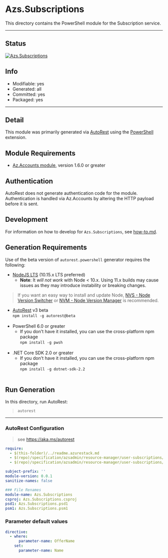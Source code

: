 <!-- region Generated -->
# Azs.Subscriptions
This directory contains the PowerShell module for the Subscription service.

---
## Status
[![Azs.Subscriptions](https://img.shields.io/powershellgallery/v/Azs.Subscriptions.svg?style=flat-square&label=Azs.Subscriptions "Azs.Subscriptions")](https://www.powershellgallery.com/packages/Azs.Subscriptions/)

## Info
- Modifiable: yes
- Generated: all
- Committed: yes
- Packaged: yes

---
## Detail
This module was primarily generated via [AutoRest](https://github.com/Azure/autorest) using the [PowerShell](https://github.com/Azure/autorest.powershell) extension.

## Module Requirements
- [Az.Accounts module](https://www.powershellgallery.com/packages/Az.Accounts/), version 1.6.0 or greater

## Authentication
AutoRest does not generate authentication code for the module. Authentication is handled via Az.Accounts by altering the HTTP payload before it is sent.

## Development
For information on how to develop for `Azs.Subscriptions`, see [how-to.md](how-to.md).
<!-- endregion -->

## Generation Requirements
Use of the beta version of `autorest.powershell` generator requires the following:
- [NodeJS LTS](https://nodejs.org) (10.15.x LTS preferred)
  - **Note**: It *will not work* with Node < 10.x. Using 11.x builds may cause issues as they may introduce instability or breaking changes.
> If you want an easy way to install and update Node, [NVS - Node Version Switcher](../nodejs/installing-via-nvs.md) or [NVM - Node Version Manager](../nodejs/installing-via-nvm.md) is recommended.
- [AutoRest](https://aka.ms/autorest) v3 beta <br>`npm install -g autorest@beta`<br>&nbsp;
- PowerShell 6.0 or greater
  - If you don't have it installed, you can use the cross-platform npm package <br>`npm install -g pwsh`<br>&nbsp;
- .NET Core SDK 2.0 or greater
  - If you don't have it installed, you can use the cross-platform npm package <br>`npm install -g dotnet-sdk-2.2`<br>&nbsp;

## Run Generation
In this directory, run AutoRest:
> `autorest`

---
### AutoRest Configuration
> see https://aka.ms/autorest

``` yaml
require:
  - $(this-folder)/../readme.azurestack.md
  - $(repo)/specification/azsadmin/resource-manager/user-subscriptions/readme.azsautogen.md
  - $(repo)/specification/azsadmin/resource-manager/user-subscriptions/readme.md
```

``` yaml
subject-prefix: ''
module-version: 0.0.1
sanitize-names: false
```

``` yaml
### File Renames 
module-name: Azs.Subscriptions 
csproj: Azs.Subscriptions.csproj 
psd1: Azs.Subscriptions.psd1 
psm1: Azs.Subscriptions.psm1
```

### Parameter default values
``` yaml
directive:
  - where:
      parameter-name: OfferName
    set:
      parameter-name: Name
```
